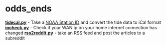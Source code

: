 # odds_ends

**[tidecal.py](tidecal.py)** - Take a [NOAA Station ID](https://tidesandcurrents.noaa.gov/map/index.html) and convert the tide data to iCal format  
**[ipcheck.py](ipcheck.py)** - Check if your WAN ip on your home internet connection has changed
**[rss2reddit.py](rss2reddit.py)** - take an RSS feed and post the articles to a subreddit
